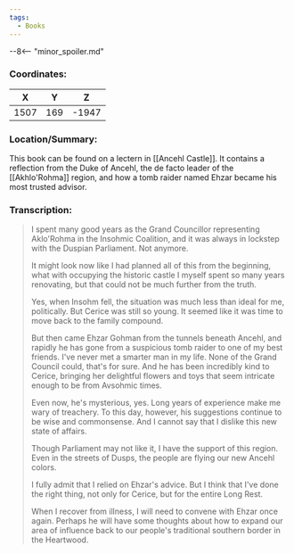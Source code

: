 ```yaml
---
tags:
  - Books
---
```


--8<-- "minor_spoiler.md"

### Coordinates:
| **X** | **Y**| **Z** |
|:-----:|:----:|:-----:|
|1507  |169   |-1947  |

### Location/Summary:
This book can be found on a lectern in [[Ancehl Castle]]. It contains a reflection from the Duke of Ancehl, the de facto leader of the [[Akhlo'Rohma]] region, and how a tomb raider named Ehzar became his most trusted advisor.

### Transcription:
> I spent many good years as the Grand Councillor representing Aklo'Rohma in the Insohmic Coalition, and it was always in lockstep with the Duspian Parliament. Not anymore.
>
> It might look now like I had planned all of this from the beginning, what with occupying the historic castle I myself spent so many years renovating, but that could not be much further from the truth.
>
> Yes, when Insohm fell, the situation was much less than ideal for me, politically. But Cerice was still so young. It seemed like it was time to move back to the family compound.
>
> But then came Ehzar Gohman from the tunnels beneath Ancehl, and rapidly he has gone from a suspicious tomb raider to one of my best friends. I've never met a smarter man in my life. None of the Grand Council could, that's for sure. And he has been incredibly kind to Cerice, bringing her delightful flowers and toys that seem intricate enough to be from Avsohmic times.
>
> Even now, he's mysterious, yes. Long years of experience make me wary of treachery. To this day, however, his suggestions continue to be wise and commonsense. And I cannot say that I dislike this new state of affairs.
>
> Though Parliament may not like it, I have the support of this region. Even in the streets of Dusps, the people are flying our new Ancehl colors.
>
> I fully admit that I relied on Ehzar's advice. But I think that I've done the right thing, not only for Cerice, but for the entire Long Rest.
>
> When I recover from illness, I will need to convene with Ehzar once again. Perhaps he will have some thoughts about how to expand our area of influence back to our people's traditional southern border in the Heartwood.

